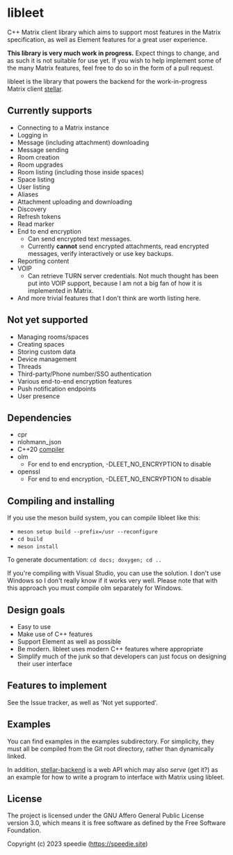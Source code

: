 # libleet

C++ Matrix client library which aims to support most features in the Matrix
specification, as well as Element features for a great user experience.

**This library is very much work in progress.**
Expect things to change, and as such it is not suitable for use
yet. If you wish to help implement some of the many Matrix
features, feel free to do so in the form of a pull request.

libleet is the library that powers the backend for the
work-in-progress Matrix client [stellar](https://git.speedie.site/speedie/stellar).

## Currently supports

- Connecting to a Matrix instance
- Logging in
- Message (including attachment) downloading
- Message sending
- Room creation
- Room upgrades
- Room listing (including those inside spaces)
- Space listing
- User listing
- Aliases
- Attachment uploading and downloading
- Discovery
- Refresh tokens
- Read marker
- End to end encryption
  - Can send encrypted text messages.
  - Currently **cannot** send encrypted attachments, read encrypted messages,
  verify interactively or use key backups.
- Reporting content
- VOIP
  - Can retrieve TURN server credentials. Not much thought has been put into
  VOIP support, because I am not a big fan of how it is implemented in Matrix.
- And more trivial features that I don't think are worth listing here.

## Not yet supported

- Managing rooms/spaces
- Creating spaces
- Storing custom data
- Device management
- Threads
- Third-party/Phone number/SSO authentication
- Various end-to-end encryption features
- Push notification endpoints
- User presence

## Dependencies

- cpr
- nlohmann\_json
- C++20 [compiler](https://en.cppreference.com/w/cpp/compiler_support/20)
- olm
  - For end to end encryption, -DLEET\_NO\_ENCRYPTION to disable
- openssl
  - For end to end encryption, -DLEET\_NO\_ENCRYPTION to disable

## Compiling and installing

If you use the meson build system, you can compile
libleet like this:

- `meson setup build --prefix=/usr --reconfigure`
- `cd build`
- `meson install`

To generate documentation: `cd docs; doxygen; cd ..`

If you're compiling with Visual Studio, you can use the
solution. I don't use Windows so I don't really know if
it works very well. Please note that with this approach
you must compile olm separately for Windows.

## Design goals

- Easy to use
- Make use of C++ features
- Support Element as well as possible
- Be modern. libleet uses modern C++ features where appropriate
- Simplify much of the junk so that developers can just focus on
designing their user interface

## Features to implement

See the Issue tracker, as well as 'Not yet supported'.

## Examples

You can find examples in the examples subdirectory.
For simplicity, they must all be compiled from the Git
root directory, rather than dynamically linked.

In addition,
[stellar-backend](https://git.speedie.site/speedie/stellar-backend)
is a web API which may also *serve* (get it?) as an example
for how to write a program to interface with Matrix using libleet.

## License

The project is licensed under the GNU Affero General
Public License version 3.0, which means it is
free software as defined by the Free Software Foundation.

Copyright (c) 2023 speedie (https://speedie.site)
